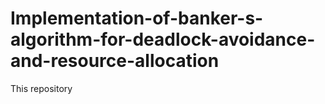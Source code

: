 # Implementation-of-banker-s-algorithm-for-deadlock-avoidance-and-resource-allocation

This repository
